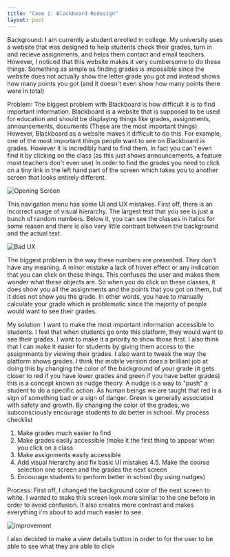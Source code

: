 ```yaml
---
title: "Case 1: Blackboard Redesign"
layout: post
---
```


Background: I am currently a student enrolled in college. My university uses a website that was designed to help students check their grades, turn in and recieve assignments, and helps them contact and email teachers. However, I noticed that this website makes it very cumbersome to do these things. Something as simple as finding grades is impossible since the website does not actually show the letter grade you got and instead shows how many points you got (and it doesn't even show how many points there were in total)


Problem: The biggest problem with Blackboard is how difficult it is to find important information. Blackboard is a website that is supposed to be used for education and should be displaying things like grades, assignments, announcements, documents (These are the most important things). However, Blackboard as a website makes it difficult to do this. For example, one of the most important things
people want to see on Blackboard is grades. However it is incredibly hard to find them. In fact you can't even find it by clicking on the class (as this just shows announcements, a feature most teachers don't even use)
In order to find the grades you need to click on a tiny link in the left hand part of the screen which takes you to another screen that looks entirely different. 

![Opening Screen](https://i.ibb.co/BZfD0Yc/CASESTUDY-PHOTO-1.png)

This navigation menu has some UI and UX mistakes. First off, there is an
incorrect usage of visual hierarchy. The largest text that you see is just a bunch of random numbers. Below it, you can see the classes in italics for some reason and there is also very little contrast between the background and the actual text.

![Bad UX](https://i.ibb.co/pvw5Bgx/CASESTUDY-PHOTO-4.png)

The biggest problem is the way these numbers are presented. They don't have any meaning. A minor mistake a lack of hover effect or any indication that you can click on these things. This confuses the user and makes them wonder what these objects are. So when you do
click on these classes, it does show you all the assignments and the points that you got on them, but it does not show you the grade. In other words, you have to manually calculate your grade which is problematic since the majority of people would want to see their grades.

My solution: I want to make the most important information accessible to students. I feel that when students go onto this platform, they would want to see their grades. I want to make it a priority to show those first. I also think that I can make it easier for
students by giving them access to the assignments by viewing their grades. I also want to tweak the way the platform shows grades. I think the mobile version does a brilliant job at doing this by changing the color of the background of your grade (it gets closer to red if you have lower grades and green if you have better grades)
this is a concept known as nudge theory. A nudge is a way to "push" a student to do a specific action. As human beings we are taught that red is a sign of something bad or a sign of danger. Green is generally associated with safety and growth. By changing the color of the grades, we subconsciously encourage students to do better in school.
My process checklist
1. Make grades much easier to find
2. Make grades easily accessible (make it the first thing to appear when you click on a class
3. Make assignments easily accessible
4. Add visual hierarchy and fix basic UI mistakes
4.5. Make the course selection one screen and the grades the next screen
5. Encourage students to perform better in school (by using nudges)

Process: First off, I changed the background color of the next screen to white. I wanted to make this screen look more similar to the one before in order to avoid confusion. It also creates more contrast and makes everything i'm about to add much easier to see. 

![improvement](https://ibb.co/NpqZjdg)

I also decided to make a view details button in order to for the user to be able to see what they are able to click
